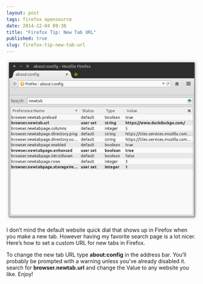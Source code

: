 ```yaml
---
layout: post
tags: firefox opensource
date: 2014-12-04 09:30
title: "Firefox Tip: New Tab URL"
published: true
slug: firefox-tip-new-tab-url
---
```


![](/images/firefox-new-tab-url.png)

I don’t mind the default website quick dial that shows up in Firefox when you make a new tab. However having my favorite search page is a lot nicer. Here’s how to set a custom URL for new tabs in Firefox.

To change the new tab URL type **about:config** in the address bar. You’ll probably be prompted with a warning unless you’ve already disabled it. search for **browser.newtab.url** and change the Value to any website you like. Enjoy!

